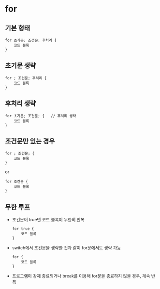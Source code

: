 # for

## 기본 형태
```
for 초기문; 조건문; 후처리 {
    코드 블록
}
```

## 초기문 생략
```
for ; 조건문; 후처리 {
    코드 블록
}
```

## 후처리 생략
```
for 초기문; 조건문; {   // 후처리 생략
    코드 블록
}
```

## 조건문만 있는 경우
```
for ; 조건문; {
    코드 블록
}
```
or
```
for 조건문 {
    코드 블록
}
```

## 무한 루프
- 조건문이 true면 코드 블록이 무한히 반복
    ```
    for true {
        코드 블록
    }
    ```

- switch에서 조건문을 생략한 것과 같이 for문에서도 생략 가능
    ```
    for {
        코드 블록
    }
    ```

- 프로그램이 강제 종료되거나 break를 이용해 for문을 종료하지 않을 경우, 계속 반복
